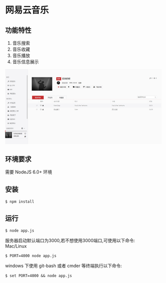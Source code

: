 # 网易云音乐 

## 功能特性
1. 音乐搜索
2. 音乐收藏
3. 音乐播放
4. 音乐信息展示


![image](1.png)

## 环境要求
需要 NodeJS 6.0+ 环境

## 安装  
``` 
$ npm install
```
## 运行
```
$ node app.js 
```
服务器启动默认端口为3000,若不想使用3000端口,可使用以下命令:  
Mac/Linux
```
$ PORT=4000 node app.js
```

windows 下使用 git-bash 或者 cmder 等终端执行以下命令:  
```
$ set PORT=4000 && node app.js
